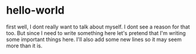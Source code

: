 hello-world
===========

first
well, I dont really want to talk about myself. I dont see a reason for that too.
But since I need to write something here let's pretend that I'm writing some 
important things here. I'll also add some new lines
so it may seem more than it is.
